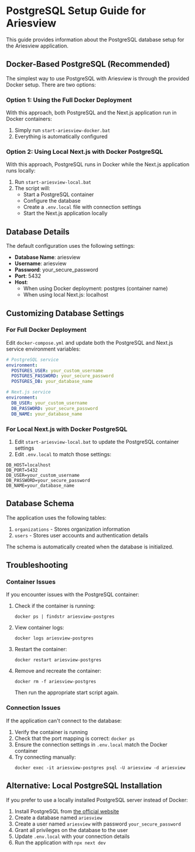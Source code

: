 # PostgreSQL Setup Guide for Ariesview

This guide provides information about the PostgreSQL database setup for the Ariesview application.

## Docker-Based PostgreSQL (Recommended)

The simplest way to use PostgreSQL with Ariesview is through the provided Docker setup. There are two options:

### Option 1: Using the Full Docker Deployment

With this approach, both PostgreSQL and the Next.js application run in Docker containers:

1. Simply run `start-ariesview-docker.bat`
2. Everything is automatically configured

### Option 2: Using Local Next.js with Docker PostgreSQL

With this approach, PostgreSQL runs in Docker while the Next.js application runs locally:

1. Run `start-ariesview-local.bat`
2. The script will:
   - Start a PostgreSQL container
   - Configure the database
   - Create a `.env.local` file with connection settings
   - Start the Next.js application locally

## Database Details

The default configuration uses the following settings:

- **Database Name**: ariesview
- **Username**: ariesview
- **Password**: your_secure_password 
- **Port**: 5432
- **Host**: 
  - When using Docker deployment: postgres (container name)
  - When using local Next.js: localhost

## Customizing Database Settings

### For Full Docker Deployment

Edit `docker-compose.yml` and update both the PostgreSQL and Next.js service environment variables:

```yml
# PostgreSQL service
environment:
  POSTGRES_USER: your_custom_username
  POSTGRES_PASSWORD: your_secure_password
  POSTGRES_DB: your_database_name

# Next.js service
environment:
  DB_USER: your_custom_username
  DB_PASSWORD: your_secure_password
  DB_NAME: your_database_name
```

### For Local Next.js with Docker PostgreSQL

1. Edit `start-ariesview-local.bat` to update the PostgreSQL container settings
2. Edit `.env.local` to match those settings:

```
DB_HOST=localhost
DB_PORT=5432
DB_USER=your_custom_username
DB_PASSWORD=your_secure_password
DB_NAME=your_database_name
```

## Database Schema

The application uses the following tables:

1. `organizations` - Stores organization information
2. `users` - Stores user accounts and authentication details

The schema is automatically created when the database is initialized.

## Troubleshooting

### Container Issues

If you encounter issues with the PostgreSQL container:

1. Check if the container is running:
   ```
   docker ps | findstr ariesview-postgres
   ```

2. View container logs:
   ```
   docker logs ariesview-postgres
   ```

3. Restart the container:
   ```
   docker restart ariesview-postgres
   ```

4. Remove and recreate the container:
   ```
   docker rm -f ariesview-postgres
   ```
   Then run the appropriate start script again.

### Connection Issues

If the application can't connect to the database:

1. Verify the container is running
2. Check that the port mapping is correct: `docker ps`
3. Ensure the connection settings in `.env.local` match the Docker container
4. Try connecting manually:
   ```
   docker exec -it ariesview-postgres psql -U ariesview -d ariesview
   ```

## Alternative: Local PostgreSQL Installation

If you prefer to use a locally installed PostgreSQL server instead of Docker:

1. Install PostgreSQL from [the official website](https://www.postgresql.org/download/)
2. Create a database named `ariesview`
3. Create a user named `ariesview` with password `your_secure_password`
4. Grant all privileges on the database to the user
5. Update `.env.local` with your connection details
6. Run the application with `npx next dev` 